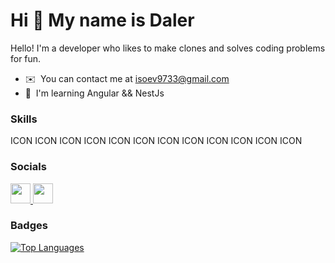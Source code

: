 Hi 👋 My name is Daler
======================

Hello! I'm a developer who likes to make clones and solves coding problems for fun.

* ✉️  You can contact me at [isoev9733@gmail.com](mailto:isoev9733@gmail.com)
* 🧠  I'm learning Angular && NestJs

### Skills


<p align="left">
ICON ICON ICON ICON ICON ICON ICON ICON ICON ICON ICON ICON
</p>


### Socials

<p align="left"> <a href="https://www.github.com/del4k1" target="_blank" rel="noreferrer"> <picture> <source media="(prefers-color-scheme: dark)" srcset="https://raw.githubusercontent.com/danielcranney/readme-generator/main/public/icons/socials/github-dark.svg" /> <source media="(prefers-color-scheme: light)" srcset="https://raw.githubusercontent.com/danielcranney/readme-generator/main/public/icons/socials/github.svg" /> <img src="https://raw.githubusercontent.com/danielcranney/readme-generator/main/public/icons/socials/github.svg" width="32" height="32" /> </picture> </a> <a href="http://www.instagram.com/isoev.8" target="_blank" rel="noreferrer"> <picture> <source media="(prefers-color-scheme: dark)" srcset="undefined" /> <source media="(prefers-color-scheme: light)" srcset="https://raw.githubusercontent.com/danielcranney/readme-generator/main/public/icons/socials/instagram.svg" /> <img src="https://raw.githubusercontent.com/danielcranney/readme-generator/main/public/icons/socials/instagram.svg" width="32" height="32" /> </picture> </a></p>

### Badges

<a href="https://github.com/del4k1" align="left"><img src="https://github-readme-stats.vercel.app/api/top-langs/?username=del4k1&langs_count=10&title_color=0891b2&text_color=ffffff&icon_color=0891b2&bg_color=1c1917&hide_border=true&locale=en&custom_title=Top%20%Languages" alt="Top Languages" /></a>

